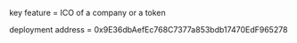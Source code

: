 key feature = ICO of a company or a token 

deployment address = 0x9E36dbAefEc768C7377a853bdb17470EdF965278
